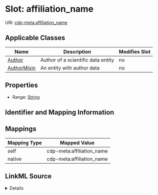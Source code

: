 

# Slot: affiliation_name

URI: [cdp-meta:affiliation_name](metadataaffiliation_name)



<!-- no inheritance hierarchy -->





## Applicable Classes

| Name | Description | Modifies Slot |
| --- | --- | --- |
| [Author](Author.md) | Author of a scientific data entity |  no  |
| [AuthorMixin](AuthorMixin.md) | An entity with author data |  no  |







## Properties

* Range: [String](String.md)





## Identifier and Mapping Information








## Mappings

| Mapping Type | Mapped Value |
| ---  | ---  |
| self | cdp-meta:affiliation_name |
| native | cdp-meta:affiliation_name |




## LinkML Source

<details>
```yaml
name: affiliation_name
alias: affiliation_name
domain_of:
- Author
- AuthorMixin
range: string

```
</details>
